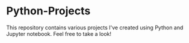 # Python-Projects
This repository contains various projects I've created using Python and Jupyter notebook. Feel free to take a look!
